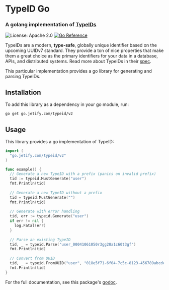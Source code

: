 # TypeID Go

### A golang implementation of [TypeIDs](https://github.com/jetify-com/typeid)

![License: Apache 2.0](https://img.shields.io/github/license/jetify-com/typeid-go) [![Go Reference](https://pkg.go.dev/badge/go.jetify.com/typeid.svg)](https://pkg.go.dev/go.jetify.com/typeid)

TypeIDs are a modern, **type-safe**, globally unique identifier based on the upcoming
UUIDv7 standard. They provide a ton of nice properties that make them a great choice
as the primary identifiers for your data in a database, APIs, and distributed systems.
Read more about TypeIDs in their [spec](https://github.com/jetify-com/typeid).

This particular implementation provides a go library for generating and parsing TypeIDs.

## Installation

To add this library as a dependency in your go module, run:

```bash
go get go.jetify.com/typeid/v2
```

## Usage

This library provides a go implementation of TypeID:

```go
import (
  "go.jetify.com/typeid/v2"
)

func example() {
  // Generate a new TypeID with a prefix (panics on invalid prefix)
  tid := typeid.MustGenerate("user")
  fmt.Println(tid)
  
  // Generate a new TypeID without a prefix
  tid = typeid.MustGenerate("")
  fmt.Println(tid)
  
  // Generate with error handling
  tid, err := typeid.Generate("user")
  if err != nil {
    log.Fatal(err)
  }
  
  // Parse an existing TypeID
  tid, _ = typeid.Parse("user_00041061050r3gg28a1c60t3gf")
  fmt.Println(tid)
  
  // Convert from UUID
  tid, _ = typeid.FromUUID("user", "018e5f71-6f04-7c5c-8123-456789abcdef")
  fmt.Println(tid)
}
```

For the full documentation, see this package's [godoc](https://pkg.go.dev/go.jetify.com/typeid).

